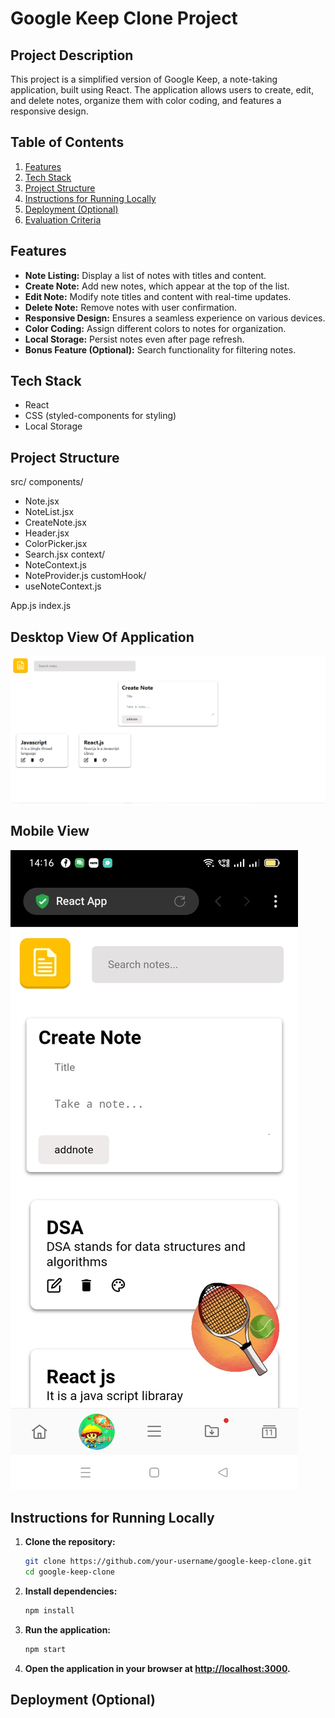 # Google Keep Clone Project

## Project Description

This project is a simplified version of Google Keep, a note-taking application, built using React. The application allows users to create, edit, and delete notes, organize them with color coding, and features a responsive design.

## Table of Contents

1. [Features](#features)
2. [Tech Stack](#tech-stack)
3. [Project Structure](#project-structure)
4. [Instructions for Running Locally](#instructions-for-running-locally)
5. [Deployment (Optional)](#deployment-optional)
6. [Evaluation Criteria](#evaluation-criteria)

## Features

- **Note Listing:** Display a list of notes with titles and content.
- **Create Note:** Add new notes, which appear at the top of the list.
- **Edit Note:** Modify note titles and content with real-time updates.
- **Delete Note:** Remove notes with user confirmation.
- **Responsive Design:** Ensures a seamless experience on various devices.
- **Color Coding:** Assign different colors to notes for organization.
- **Local Storage:** Persist notes even after page refresh.
- **Bonus Feature (Optional):** Search functionality for filtering notes.

## Tech Stack

- React
- CSS (styled-components for styling)
- Local Storage

## Project Structure
src/
components/
- Note.jsx
- NoteList.jsx
- CreateNote.jsx
- Header.jsx
- ColorPicker.jsx
- Search.jsx 
context/
- NoteContext.js
- NoteProvider.js
customHook/
- useNoteContext.js


App.js
index.js
## Desktop View Of Application
![Alt text](DesktopView.PNG)
## Mobile View 
![Alt text](Screenshot_2023-12-21-14-16-04-02_439a3fec0400f8974d35eed09a31f914.jpg)
## Instructions for Running Locally

1. **Clone the repository:**

    ```bash
    git clone https://github.com/your-username/google-keep-clone.git
    cd google-keep-clone
    ```

2. **Install dependencies:**

    ```bash
    npm install
    ```

3. **Run the application:**

    ```bash
    npm start
    ```

4. **Open the application in your browser at [http://localhost:3000](http://localhost:3000).**

## Deployment (Optional)

